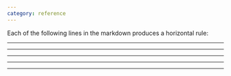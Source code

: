 ```yaml
---
category: reference
---
```


Each of the following lines in the markdown produces a horizontal rule:

* * *

***

*****

- - -

---------------------------------------